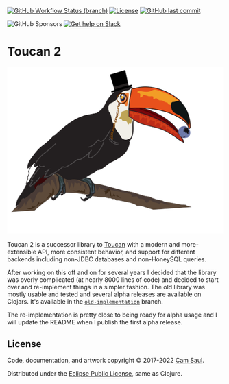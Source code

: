 [![GitHub Workflow Status (branch)](https://img.shields.io/github/workflow/status/camsaul/toucan2/Tests/master?style=for-the-badge)](https://github.com/camsaul/toucan2/actions/workflows/config.yml)
[![License](https://img.shields.io/badge/license-Eclipse%20Public%20License-blue.svg?style=for-the-badge)](https://raw.githubusercontent.com/camsaul/toucan2/master/LICENSE)
[![GitHub last commit](https://img.shields.io/github/last-commit/camsaul/toucan2?style=for-the-badge)](https://github.com/camsaul/toucan2/commits/)
<!-- [![cljdoc badge](https://cljdoc.org/badge/com.camsaul/toucan2)](https://cljdoc.org/d/com.camsaul/toucan2/CURRENT) -->
<!-- [![Downloads](https://versions.deps.co/camsaul/toucan2/downloads.svg)](https://versions.deps.co/camsaul/toucan2) -->
<!-- [![Dependencies Status](https://versions.deps.co/camsaul/toucan2/status.svg)](https://versions.deps.co/camsaul/toucan2) -->
<!-- [![codecov](https://codecov.io/gh/camsaul/toucan2/branch/master/graph/badge.svg)](https://codecov.io/gh/camsaul/toucan2) -->
<!-- [![Clojars Project](https://clojars.org/com.camsaul/toucan2/latest-version.svg)](https://clojars.org/com.camsaul/toucan2) -->
![GitHub Sponsors](https://img.shields.io/github/sponsors/camsaul?style=for-the-badge)
[![Get help on Slack](http://img.shields.io/badge/slack-clojurians%20%23toucan-4A154B?logo=slack&style=for-the-badge)](https://clojurians.slack.com/channels/toucan)

# Toucan 2

![Toucan 2](https://github.com/camsaul/toucan2/blob/master/assets/toucan2.png)

Toucan 2 is a successor library to [Toucan](https://github.com/metabase/toucan) with a modern and more-extensible API,
more consistent behavior, and support for different backends including non-JDBC databases and non-HoneySQL queries.

After working on this off and on for several years I decided that the library was overly complicated (at nearly 8000
lines of code) and decided to start over and re-implement things in a simpler fashion. The old library was mostly
usable and tested and several alpha releases are available on Clojars. It's available in the
[`old-implementation`](https://github.com/camsaul/toucan2/tree/old-implementation) branch.

The re-implementation is pretty close to being ready for alpha usage and I will update the README when I publish the
first alpha release.

## License

Code, documentation, and artwork copyright © 2017-2022 [Cam Saul](https://camsaul.com).

Distributed under the [Eclipse Public License](https://raw.githubusercontent.com/camsaul/toucan2/master/LICENSE),
same as Clojure.
